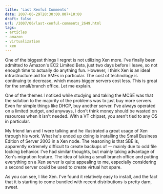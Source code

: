 ```yaml
---
title: 'Last Xenful Comments'
date: 2007-06-29T20:30:00.007+10:00
draft: false
url: /2007/06/last-xenful-comments_2649.html
tags: 
- articles
- amazon
- virtualization
- xen
---
```


One of the biggest things I regret is not utilizing Xen more. I've finally been admitted to Amazon's EC2 Limited Beta, just two days before I leave, so not enough time to actually do anything fun. However, I think Xen is an ideal infrastructure aid for SMEs in particular. The cost of technology is continuing to decrease, which means bigger servers cost less. This is great for the small/branch office. Let me explain.

One of the themes I noticed while studying and taking the MCSE was that the solution to the majority of the problems was to just buy more servers. Even for simple things like DHCP, buy another server. I've always operated on a limited budget, and anyways, I don't think money should be wasted on resources when it isn't needed. With a VT chipset, you aren't tied to any OS in particular.

My friend Ian and I were talking and he illustrated a great usage of Xen through his work. What he's ended up doing is installing the Small Business Edition of Server 2003 in a Xen node. The reasoning is that SBE is, apparently extremely difficult to create backups of -- mainly due to odd file locking behavior. I've had similar thoughts, but mainly taking advantage of Xen's migration feature. The idea of taking a small branch office and putting everything on a Xen server is quite appealing to me, especially considering a second server could be used to create virtual hot spare.

As you can see, I like Xen. I've found it relatively easy to install, and the fact that it is starting to come bundled with recent distributions is pretty darn, sweet.